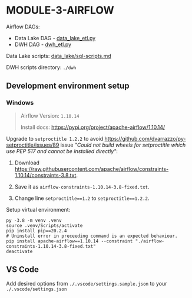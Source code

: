 # MODULE-3-AIRFLOW

Airflow DAGs:

-   Data Lake DAG - [data_lake_etl.py](data_lake_etl.py)
-   DWH DAG - [dwh_etl.py](dwh_etl.py)

Data Lake scripts: [data_lake/sql-scripts.md](data_lake/sql-scripts.md)

DWH scripts directory: `./dwh`

## Development environment setup

### Windows

>   Airflow Version: `1.10.14`
>
>   Install docs: <https://pypi.org/project/apache-airflow/1.10.14/>

Upgrade to `setproctitle 1.2.2`
to avoid <https://github.com/dvarrazzo/py-setproctitle/issues/89> issue
_"Could not build wheels for setproctitle which use PEP 517 and cannot be installed directly"_:

1.  Download <https://raw.githubusercontent.com/apache/airflow/constraints-1.10.14/constraints-3.8.txt>.

2.  Save it as `airflow-constraints-1.10.14-3.8-fixed.txt`.

3.  Change line `setproctitle==1.2` to `setproctitle==1.2.2`.

Setup virtual environment:

```shell
py -3.8 -m venv .venv
source .venv/Scripts/activate
pip install pip==20.2.4
# Uninstall error in preceeding command is an expected behaviour.
pip install apache-airflow==1.10.14 --constraint "./airflow-constraints-1.10.14-3.8-fixed.txt"
deactivate
```

## VS Code

Add desired options from `./.vscode/settings.sample.json`
to your `./.vscode/settings.json`
